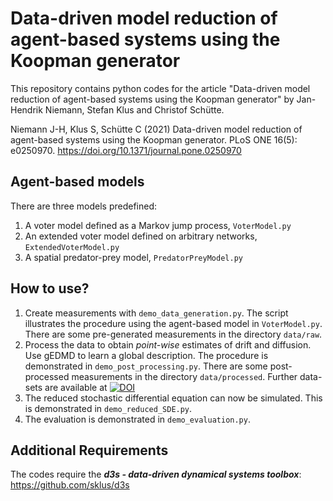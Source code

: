 # Data-driven model reduction of agent-based systems using the Koopman generator

This repository contains python codes for the article "Data-driven model reduction of agent-based systems using the Koopman generator" by Jan-Hendrik Niemann, Stefan Klus and Christof Schütte.

Niemann J-H, Klus S, Schütte C (2021) Data-driven model reduction of agent-based systems using the Koopman generator. PLoS ONE 16(5): e0250970. https://doi.org/10.1371/journal.pone.0250970

## Agent-based models

There are three models predefined:

1. A voter model defined as a Markov jump process, `VoterModel.py`
2. An extended voter model defined on arbitrary networks, `ExtendedVoterModel.py`
3. A spatial predator-prey model, `PredatorPreyModel.py`

## How to use?

1. Create measurements with `demo_data_generation.py`. The script illustrates the procedure using the agent-based model in `VoterModel.py`. There are some pre-generated measurements in the directory `data/raw`.
2. Process the data to obtain *point-wise* estimates of drift and diffusion. Use gEDMD to learn a global description. The procedure is demonstrated in `demo_post_processing.py`. There are some post-processed measurements in the directory `data/processed`. Further data-sets are available at [![DOI](https://zenodo.org/badge/DOI/10.5281/zenodo.4522119.svg)](https://doi.org/10.5281/zenodo.4522119)
3. The reduced stochastic differential equation can now be simulated. This is demonstrated in `demo_reduced_SDE.py`.
4. The evaluation is demonstrated in `demo_evaluation.py`.

## Additional Requirements

The codes require the ***d3s - data-driven dynamical systems toolbox***: https://github.com/sklus/d3s